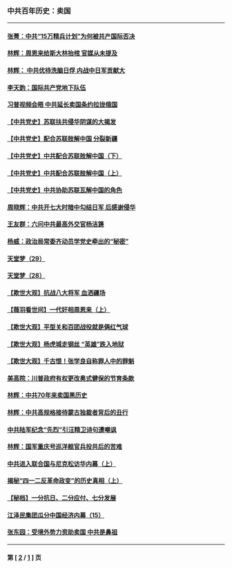 ### 中共百年历史：卖国
---
#### [张菁：中共“15万精兵计划”为何被共产国际否决](../../pages/nf1176117/n13967677.md?04090430) 
#### [林辉：周恩来给斯大林抬棺 官媒从未提及](../../pages/nf1176117/n13961173.md?04090430) 
#### [林辉： 中共优待洗脑日俘 内战中日军贡献大](../../pages/nf1176117/n13624644.md?04090430) 
#### [李天韵：国际共产党地下队伍](../../pages/nf1176117/n13611808.md?04090430) 
#### [习普视频会晤 中共延长卖国条约拉拢俄国](../../pages/nf1176117/n13060971.md?04090430) 
#### [【中共党史】苏联扶共侵华阴谋的大揭发](../../pages/nf1176117/n13056050.md?04090430) 
#### [【中共党史】配合苏联肢解中国 分裂新疆](../../pages/nf1176117/n13040700.md?04090430) 
#### [【中共党史】中共配合苏联肢解中国（下）](../../pages/nf1176117/n13035660.md?04090430) 
#### [【中共党史】中共配合苏联肢解中国（上）](../../pages/nf1176117/n13030262.md?04090430) 
#### [【中共党史】中共协助苏联瓦解中国的角色](../../pages/nf1176117/n13018109.md?04090430) 
#### [周晓辉：中共开七大时暗中勾结日军 后感谢侵华](../../pages/nf1176117/n12921960.md?04090430) 
#### [王友群：六问中共最高外交官杨洁篪](../../pages/nf1176117/n12836495.md?04090430) 
#### [杨威：政治局常委齐动员学党史牵出的“秘密”](../../pages/nf1176117/n12764642.md?04090430) 
#### [天堂梦（29）](../../pages/nf1176117/n12408465.md?04090430) 
#### [天堂梦（28）](../../pages/nf1176117/n12408309.md?04090430) 
#### [【欺世大观】抗战八大将军 血洒疆场](../../pages/nf1176117/n12357044.md?04090430) 
#### [【薇羽看世间】一代奸相周恩来（上）](../../pages/nf1176117/n12401109.md?04090430) 
#### [【欺世大观】平型关和百团战役就是俩红气球](../../pages/nf1176117/n12359157.md?04090430) 
#### [【欺世大观】杨虎城走钢丝 “英雄”跌入地狱](../../pages/nf1176117/n12358840.md?04090430) 
#### [【欺世大观】千古恨！张学良自称罪人中的罪魁](../../pages/nf1176117/n12358629.md?04090430) 
#### [美高院：川普政府有权更改奥式健保的节育条款](../../pages/nf1176117/n12242171.md?04090430) 
#### [林辉：中共70年来卖国黑历史](../../pages/nf1176117/n11552181.md?04090430) 
#### [林辉：中共高规格接待蒙古独裁者背后的丑行](../../pages/nf1176117/n11225005.md?04090430) 
#### [中共陆军纪念“先烈”引汪精卫诗句遭嘲讽](../../pages/nf1176117/n11153345.md?04090430) 
#### [林辉：国军重庆号巡洋舰官兵投共后的苦难](../../pages/nf1176117/n10997801.md?04090430) 
#### [中共进入联合国与尼克松访华内幕（上）](../../pages/nf1176117/n10138788.md?04090430) 
#### [揭秘“四一二反革命政变”的历史真相（上）](../../pages/nf1176117/n9996650.md?04090430) 
#### [【秘档】一分抗日、二分应付、七分发展](../../pages/nf1176117/n9331484.md?04090430) 
#### [江泽民集团瓜分中国经济内幕（15）](../../pages/nf1176117/n9268584.md?04090430) 
#### [张东园：受境外势力资助卖国 中共是鼻祖](../../pages/nf1176117/n9272480.md?04090430) 

---
#### 第 [ [2](./2.md?04090430) / [1](./1.md?04090430) ] 页
